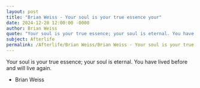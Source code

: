 ```yaml
---
layout: post
title: "Brian Weiss - Your soul is your true essence your"
date: 2024-12-28 12:00:00 -0000
author: Brian Weiss
quote: "Your soul is your true essence; your soul is eternal. You have lived before and will live again."
subject: Afterlife
permalink: /Afterlife/Brian Weiss/Brian Weiss - Your soul is your true essence your
---
```


Your soul is your true essence; your soul is eternal. You have lived before and will live again.

- Brian Weiss
